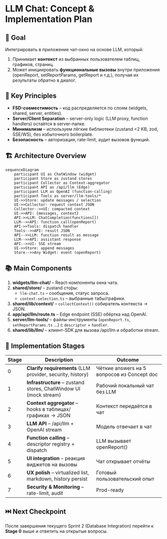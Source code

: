 # LLM Chat: Concept & Implementation Plan

## 🌟 Goal

Интегрировать в приложение чат-окно на основе LLM, который:

1. Принимает **контекст** из выбранных пользователем таблиц, графиков, страниц.
2. Может инициировать **функциональные вызовы** внутри приложения (openReport, setReportParams, getReport и т.д.), получая их результаты обратно в диалог.

## 🎯 Key Principles

- **FSD-совместимость** – код распределяется по слоям (widgets, shared, server, entities).
- **Server/Client Separation** – server-only logic (LLM proxy, function handlers) остаётся в server-папке.
- **Минимализм** – используем лёгкие библиотеки (zustand <2 KB, zod, SSE/WS), без избыточного boilerplate.
- **Безопасность** – авторизация, rate-limit, аудит вызовов функций.

## 🏗️ Architecture Overview

```
sequenceDiagram
    participant UI as ChatWindow (widget)
    participant Store as zustand stores
    participant Collector as Context-aggregator
    participant API as /api/llm (Edge)
    participant LLM as OpenAI (function-calling)
    participant Tools as server/llm-tools/*
    UI->>Store: update messages / selection
    UI->>Collector: request context JSON
    Collector-->>UI: compacted context
    UI->>API: {messages, context}
    API->>LLM: ChatCompletion(functions[])
    LLM-->>API: function_call(openReport)
    API->>Tools: dispatch handler
    Tools-->>API: result JSON
    API-->>LLM: function result as message
    LLM-->>API: assistant response
    API-->>UI: SSE stream
    UI->>Store: append messages
    Store-->>Any Widget: event (openReport)
```

## 📚 Main Components

1. **widgets/llm-chat/** – React-компоненты окна чата.
2. **shared/store/** – zustand сто́ры:
   - `llm-chat.ts` – сообщения, статус запроса.
   - `context-selection.ts` – выбранные табы/графики.
3. **shared/lib/context/** – `collectContext()` собиратель контекста → JSON.
4. **app/api/llm/route.ts** – Edge endpoint (SSE) обёртка над OpenAI.
5. **server/llm-tools/** – файлы-инструменты (`openReport.ts`, `setReportParams.ts` …) с `descriptor` + `handler`.
6. **shared/lib/llm/** – клиент-SDK для вызова /api/llm и обработки stream.

## 🚦 Implementation Stages

| Stage | Description                                                      | Outcome                                     |
| ----- | ---------------------------------------------------------------- | ------------------------------------------- |
| 0     | **Clarify requirements** (LLM provider, security, history)       | Чёткие answers на 5 вопросов из Concept doc |
| 1     | **Infrastructure** – zustand stores, ChatWindow UI (mock stream) | Рабочий локальный чат без LLM               |
| 2     | **Context aggregator** – hooks в таблицах/графиках → JSON        | Контекст передаётся в чат                   |
| 3     | **LLM API** – /api/llm + OpenAI stream                           | Модель отвечает в чат                       |
| 4     | **Function calling** – descriptor registry + dispatch            | LLM вызывает openReport()                   |
| 5     | **UI integration** – реакция виджетов на вызовы                  | Чат открывает отчёты                        |
| 6     | **UX polish** – virtualized list, markdown, history persist      | Готовый пользовательский опыт               |
| 7     | **Security & Monitoring** – rate-limit, audit                    | Prod-ready                                  |

## ⏭️ Next Checkpoint

После завершения текущего Sprint 2 (Database Integration) перейти к **Stage 0** выше и ответить на открытые вопросы.

